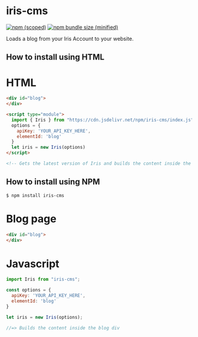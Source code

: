 # iris-cms

[![npm (scoped)](https://img.shields.io/npm/v/iris-cms.svg)](https://www.npmjs.com/package/iris-cms)
[![npm bundle size (minified)](https://img.shields.io/bundlephobia/min/iris-cms.svg)](https://www.npmjs.com/package/iris-cms)

Loads a blog from your Iris Account to your website.

## How to install using HTML

# HTML

```html
<div id="blog">
</div>

<script type="module">
  import { Iris } from "https://cdn.jsdelivr.net/npm/iris-cms/index.js";
  options = {
    apiKey: 'YOUR_API_KEY_HERE',
    elementId: 'blog'
  }
  let iris = new Iris(options)
</script>

<!-- Gets the latest version of Iris and builds the content inside the blog div -->
```



## How to install using NPM

```
$ npm install iris-cms
```

# Blog page

```html
<div id="blog">
</div>

```

# Javascript

```js
import Iris from "iris-cms";

const options = {
  apiKey: 'YOUR_API_KEY_HERE',
  elementId: 'blog'
}

let iris = new Iris(options);

//=> Builds the content inside the blog div

```


